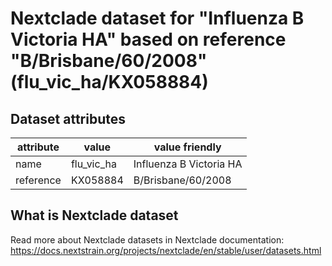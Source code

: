 # Nextclade dataset for "Influenza B Victoria HA" based on reference "B/Brisbane/60/2008" (flu_vic_ha/KX058884)


## Dataset attributes

| attribute            | value                | value friendly                           |
| -------------------- | -------------------- | ---------------------------------------- |
| name                 | flu_vic_ha           | Influenza B Victoria HA                  |
| reference            | KX058884             | B/Brisbane/60/2008                       |


## What is Nextclade dataset

Read more about Nextclade datasets in Nextclade documentation: https://docs.nextstrain.org/projects/nextclade/en/stable/user/datasets.html
